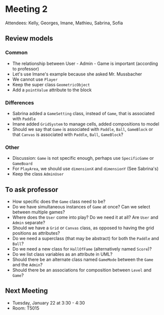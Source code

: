 # Meeting 2

Attendees: Kelly, Georges, Imane, Mathieu, Sabrina, Sofia

## Review models

### Common 
- The relationship between User - Admin - Game is important (according to professor)
- Let's use Imane's example because she asked Mr. Mussbacher 
- We cannot use ```Player``` 
- Keep the super class ```GeometricObject```
- Add a ```pointValue``` attribute to the block

### Differences
- Sabrina added a ```GameSetting``` class, instead of ```Game```, that is associated with ```Paddle```
- Imane added ```GridSystem``` to manage cells, added compositions to model
- Should we say that ```Game``` is associated with ```Paddle```, ```Ball```, ```GameBlock``` or that ```Canvas``` is associated with ```Paddle```, ```Ball```, ```GameBlock```?

### Other
- Discussion: ```Game``` is not specific enough, perhaps use ```SpecificGame``` or ```GameBoard```
- For ```PlayArea```, we should use ```dimensionX``` and ```dimensionY``` (See Sabrina's)
- Keep the class ```AdminUser```

## To ask professor
- How specific does the ```Game``` class need to be?
- Do we have simultaneous instances of ```Game``` at once? Can we select between multiple games?
- Where does the ```User``` come into play? Do we need it at all? Are ```User``` and ```Admin``` separate?
- Should we have a ```Grid``` or ```Canvas``` class, as opposed to having the grid positions as attributes?
- Do we need a superclass (that may be abstract) for both the ```Paddle``` and ```Ball```? 
- Do we need a new class for ```HallOfFame``` (alternatively named ```Score```)?
- Do we list class variables as an attribute in UML?
- Should there be an alternate class named ```GameMode``` between the ```Game``` and the ```Admin```?
- Should there be an associations for composition between ```Level``` and ```Game```?

## Next Meeting

- Tuesday, January 22 at 3:30 - 4:30
- Room: T5015
